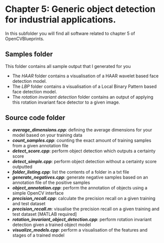 # Chapter 5: Generic object detection for industrial applications.

In this subfolder you will find all software related to chapter 5 of OpenCVBlueprints.

## Samples folder
This folder contains all sample output that I generated for you
* The *HAAR* folder contains a visualisation of a HAAR wavelet based face detection model.
* The *LBP* folder contains a visualisation of a Local Binary Pattern based face detection model.
* The *rotation invariant detection* folder contains an output of applying this rotation invariant face detector to a given image.

## Source code folder
* ***average_dimensions.cpp***: defining the average dimensions for your model based on your training data
* ***count_samples.cpp***: counting the exact amount of training samples from a given annotation file
* ***detect_score.cpp***: perform object detection which outputs a certainty score
* ***detect_simple.cpp***: perform object detection without a certainty score outputted
* ***folder_listing.cpp***: list the contents of a folder in a txt file
* ***generate_negatives.cpp***: generate negative samples based on an annotation file of the positive samples
* ***object_annotation.cpp***: perform the annotation of objects using a simple OpenCV interface
* ***precision_recall.cpp***: calculate the precision recall on a given training and test dataset
* ***precision_recall.m***: visualise the precision recall on a given training and test dataset [MATLAB required]
* ***rotation_invariant_object_detection.cpp***: perform rotation invariant detection given a trained object model
* ***visualize_models.cpp***: perform a visualisation of the features and stages of a trained model
